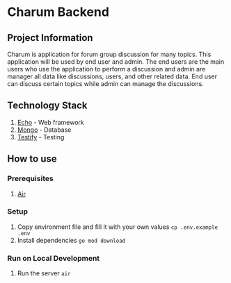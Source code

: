 # Charum Backend

## Project Information
Charum is application for forum group discussion for many topics. This application will be used by end user and admin. The end users are the main users who use the application to perform a discussion and admin are manager all data like discussions, users, and other related data. End user can discuss certain topics while admin can manage the discussions.

## Technology Stack
1. [Echo](https://echo.labstack.com/) - Web framework
2. [Mongo](https://www.mongodb.com/) - Database
3. [Testify](github.com/stretchr/testify) - Testing

## How to use

### Prerequisites
1. [Air](https://github.com/cosmtrek/air)

### Setup
1. Copy environment file and fill it with your own values
    `cp .env.example .env`
2. Install dependencies
    `go mod download`

### Run on Local Development
1. Run the server
    `air`